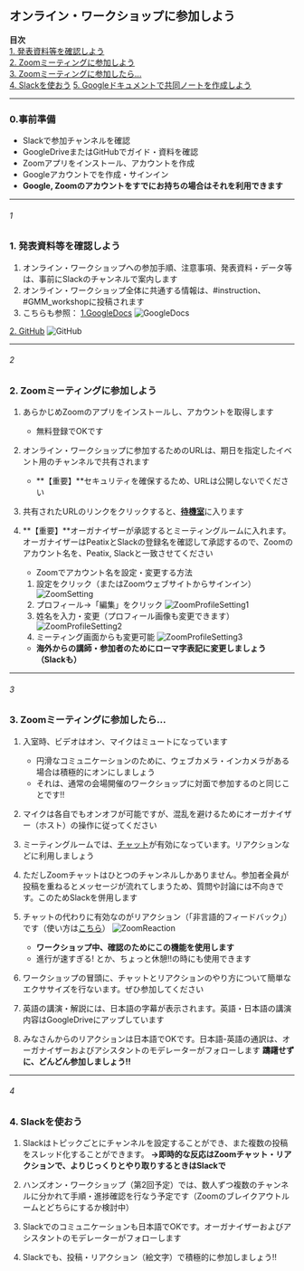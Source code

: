 ## オンライン・ワークショップに参加しよう
**目次**    
[1. 発表資料等を確認しよう](#1)    
[2. Zoomミーティングに参加しよう](#2)    
[3. Zoomミーティングに参加したら...](#3)    
[4. Slackを使おう](#4)
[5. Googleドキュメントで共同ノートを作成しよう](#5)
***
### 0.事前準備
* Slackで参加チャンネルを確認
* GoogleDriveまたはGitHubでガイド・資料を確認
* Zoomアプリをインストール、アカウントを作成
* Googleアカウントでを作成・サインイン
* **Google, Zoomのアカウントをすでにお持ちの場合はそれを利用できます**
***

###### 1
### **1. 発表資料等を確認しよう**

1. オンライン・ワークショップへの参加手順、注意事項、発表資料・データ等は、事前にSlackのチャンネルで案内します
2. オンライン・ワークショップ全体に共通する情報は、#instruction、#GMM_workshopに投稿されます
3. こちらも参照：
[1.GoogleDocs](https://drive.google.com/open?id=11itoIMYyO4X3WCQe33NdGczug-YEack4DiN9javjH60)
![GoogleDocs](https://github.com/kotdijian/StayHomebutStudyWorkshop/blob/master/ZoomMeetingImages/StayHomeStudy.png)

[2. GitHub](https://github.com/kotdijian/StayHomebutStudyWorkshop/blob/master/GMM.md)
![GitHub](https://github.com/kotdijian/StayHomebutStudyWorkshop/blob/master/ZoomMeetingImages/GitHubRepositry.png)

***
###### 2
### **2. Zoomミーティングに参加しよう**
1. あらかじめZoomのアプリをインストールし、アカウントを取得します
    * 無料登録でOKです

2. オンライン・ワークショップに参加するためのURLは、期日を指定したイベント用のチャンネルで共有されます
    * **【重要】**セキュリティを確保するため、URLは公開しないでください

3. 共有されたURLのリンクをクリックすると、[**待機室**](https://zoom-support.nissho-ele.co.jp/hc/ja/articles/360025314811-%E5%BE%85%E6%A9%9F%E5%AE%A4)に入ります

4.  **【重要】**オーガナイザーが承認するとミーティングルームに入れます。オーガナイザーはPeatixとSlackの登録名を確認して承認するので、Zoomのアカウント名を、Peatix, Slackと一致させてください
    * Zoomでアカウント名を設定・変更する方法
    1. 設定をクリック（またはZoomウェブサイトからサインイン）
![ZoomSetting](https://github.com/kotdijian/StayHomebutStudyWorkshop/blob/master/ZoomMeetingImages/ZoomSetting.png)
    2. プロフィール→「編集」をクリック
![ZoomProfileSetting1](https://github.com/kotdijian/StayHomebutStudyWorkshop/blob/master/ZoomMeetingImages/ZoomProfileSettings.png)
    3. 姓名を入力・変更（プロフィール画像も変更できます）
![ZoomProfileSetting2](https://github.com/kotdijian/StayHomebutStudyWorkshop/blob/master/ZoomMeetingImages/ZoomProfileSetting2.png)
    4. ミーティング画面からも変更可能
![ZoomProfileSetting3](https://github.com/kotdijian/StayHomebutStudyWorkshop/blob/master/ZoomMeetingImages/ZoomProfileSetting3.png)

    * **海外からの講師・参加者のためにローマ字表記に変更しましょう（Slackも）**
***
###### 3
### **3. Zoomミーティングに参加したら...**
1. 入室時、ビデオはオン、マイクはミュートになっています
    * 円滑なコミュニケーションのために、ウェブカメラ・インカメラがある場合は積極的にオンにしましょう
    * それは、通常の会場開催のワークショップに対面で参加するのと同じことです!!

2. マイクは各自でもオンオフが可能ですが、混乱を避けるためにオーガナイザー（ホスト）の操作に従ってください

3.  ミーティングルームでは、[チャット](https://support.zoom.us/hc/ja/articles/203650445-%E3%83%9F%E3%83%BC%E3%83%86%E3%82%A3%E3%83%B3%E3%82%B0%E5%86%85%E3%83%81%E3%83%A3%E3%83%83%E3%83%88)が有効になっています。リアクションなどに利用しましょう

4. ただしZoomチャットはひとつのチャンネルしかありません。参加者全員が投稿を重ねるとメッセージが流れてしまうため、質問や討論には不向きです。このためSlackを併用します

5. チャットの代わりに有効なのがリアクション（「非言語的フィードバック」）です（使い方は[こちら](https://zoom-support.nissho-ele.co.jp/hc/ja/articles/360025314131-%E3%83%9F%E3%83%BC%E3%83%86%E3%82%A3%E3%83%B3%E3%82%B0%E4%B8%AD%E3%81%AE%E9%9D%9E%E8%A8%80%E8%AA%9E%E7%9A%84%E3%83%95%E3%82%A3%E3%83%BC%E3%83%89%E3%83%90%E3%83%83%E3%82%AF)）
![ZoomReaction](https://github.com/kotdijian/StayHomebutStudyWorkshop/blob/master/ZoomMeetingImages/ZoomReaction.png)
    * **ワークショップ中、確認のためにこの機能を使用します**
    * 進行が速すぎる! とか、ちょっと休憩!!の時にも使用できます
 
6. ワークショップの冒頭に、チャットとリアクションのやり方について簡単なエクササイズを行ないます。ぜひ参加してください
7. 英語の講演・解説には、日本語の字幕が表示されます。英語・日本語の講演内容はGoogleDriveにアップしています

8. みなさんからのリアクションは日本語でOKです。日本語-英語の通訳は、オーガナイザーおよびアシスタントのモデレーターがフォローします
**躊躇せずに、どんどん参加しましょう!!**
***

###### 4
### 4. Slackを使おう
1. Slackはトピックごとにチャンネルを設定することができ、また複数の投稿をスレッド化することができます。
**→即時的な反応はZoomチャット・リアクションで、よりじっくりとやり取りするときはSlackで**

2. ハンズオン・ワークショップ（第2回予定）では、数人ずつ複数のチャンネルに分かれて手順・進捗確認を行なう予定です（Zoomのブレイクアウトルームとどちらにするか検討中）

3. Slackでのコミュニケーションも日本語でOKです。オーガナイザーおよびアシスタントのモデレーターがフォローします

4. Slackでも、投稿・リアクション（絵文字）で積極的に参加しましょう!!
